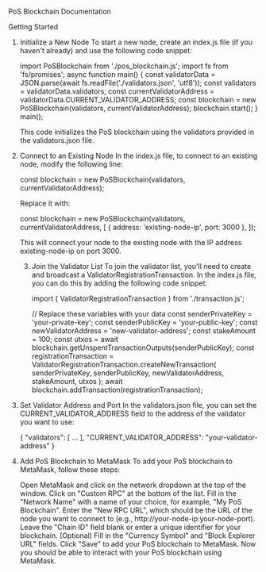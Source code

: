 PoS Blockchain Documentation

Getting Started

1. Initialize a New Node
    To start a new node, create an index.js file (if you haven't already) and use the following code snippet:


    import PoSBlockchain from './pos_blockchain.js';
    import fs from 'fs/promises';
    async function main() {
        const validatorData = JSON.parse(await fs.readFile('./validators.json', 'utf8'));
        const validators = validatorData.validators;
        const currentValidatorAddress = validatorData.CURRENT_VALIDATOR_ADDRESS;
        const blockchain = new PoSBlockchain(validators, currentValidatorAddress);
        blockchain.start();
    }
    main();


    This code initializes the PoS blockchain using the validators provided in the validators.json file.

2. Connect to an Existing Node
    In the index.js file, to connect to an existing node, modify the following line:

    const blockchain = new PoSBlockchain(validators, currentValidatorAddress);


    Replace it with:


    const blockchain = new PoSBlockchain(validators, currentValidatorAddress, [
    { address: 'existing-node-ip', port: 3000 },
    ]);


    This will connect your node to the existing node with the IP address existing-node-ip on port 3000.

    3. Join the Validator List
        To join the validator list, you'll need to create and broadcast a ValidatorRegistrationTransaction. In the index.js file, you can do this by adding the following code snippet:


        import { ValidatorRegistrationTransaction } from './transaction.js';

        // Replace these variables with your data
        const senderPrivateKey = 'your-private-key';
        const senderPublicKey = 'your-public-key';
        const newValidatorAddress = 'new-validator-address';
        const stakeAmount = 100;
        const utxos = await blockchain.getUnspentTransactionOutputs(senderPublicKey);
        const registrationTransaction = ValidatorRegistrationTransaction.createNewTransaction(
        senderPrivateKey,
        senderPublicKey,
        newValidatorAddress,
        stakeAmount,
        utxos
        );
        await blockchain.addTransaction(registrationTransaction);

4. Set Validator Address and Port
    In the validators.json file, you can set the CURRENT_VALIDATOR_ADDRESS field to the address of the validator you want to use:

    {
    "validators": [ ... ],
    "CURRENT_VALIDATOR_ADDRESS": "your-validator-address"
    }

5. Add PoS Blockchain to MetaMask
    To add your PoS blockchain to MetaMask, follow these steps:

    Open MetaMask and click on the network dropdown at the top of the window.
    Click on "Custom RPC" at the bottom of the list.
    Fill in the "Network Name" with a name of your choice, for example, "My PoS Blockchain".
    Enter the "New RPC URL", which should be the URL of the node you want to connect to (e.g., http://your-node-ip:your-node-port).
    Leave the "Chain ID" field blank or enter a unique identifier for your blockchain.
    (Optional) Fill in the "Currency Symbol" and "Block Explorer URL" fields.
    Click "Save" to add your PoS blockchain to MetaMask.
    Now you should be able to interact with your PoS blockchain using MetaMask.


